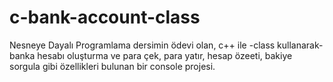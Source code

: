 # c-bank-account-class
Nesneye Dayalı Programlama dersimin ödevi olan, c++ ile -class kullanarak- banka hesabı oluşturma ve para çek, para yatır, hesap özeeti, bakiye sorgula gibi özellikleri bulunan bir console projesi.

